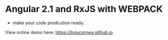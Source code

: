 # Angular 2.1 and RxJS with WEBPACK
- make your code prodcution ready.

View online demo here:  https://liviucornea.github.io
